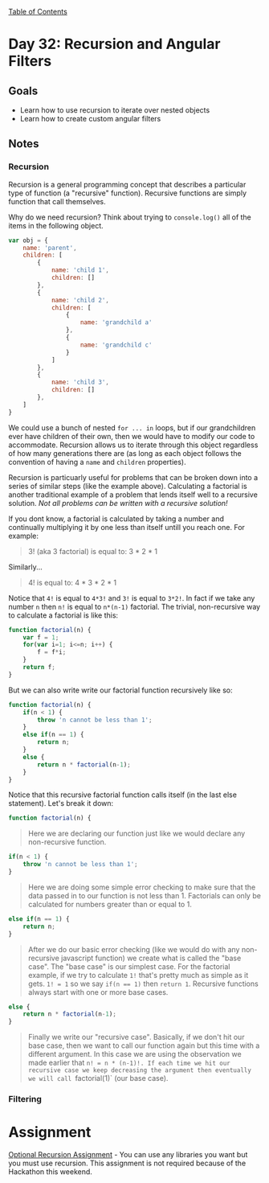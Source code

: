 [Table of Contents](/README.md)

# Day 32: Recursion and Angular Filters

## Goals
* Learn how to use recursion to iterate over nested objects
* Learn how to create custom angular filters

## Notes

### Recursion
Recursion is a general programming concept that describes a particular type of function (a "recursive" function). Recursive functions are simply function that call themselves.

Why do we need recursion? Think about trying to `console.log()` all of the items in the following object.

```js
var obj = {
	name: 'parent',
	children: [
		{
			name: 'child 1',
			children: []
		},
		{
			name: 'child 2',
			children: [
				{
					name: 'grandchild a'
				},
				{
					name: 'grandchild c'
				}
			]
		},
		{
			name: 'child 3',
			children: []
		},
	]
}
```

We could use a bunch of nested `for ... in` loops, but if our grandchildren ever have children of their own, then we would have to modify our code to accommodate. Recursion allows us to iterate through this object regardless of how many generations there are (as long as each object follows the convention of having a `name` and `children` properties).

Recursion is particuarly useful for problems that can be broken down into a series of similar steps (like the example above). Calculating a factorial is another traditional example of a problem that lends itself well to a recursive solution. *Not all problems can be written with a recursive solution!*

If you dont know, a factorial is calculated by taking a number and continually multiplying it by one less than itself untill you reach one. For example:

> 3! (aka 3 factorial) is equal to:
> 3 * 2 * 1

Similarly...

> 4! is equal to:
> 4 * 3 * 2 * 1

Notice that `4!` is equal to `4*3!` and `3!` is equal to `3*2!`. In fact if we take any number `n` then `n!` is equal to `n*(n-1)` factorial. The trivial, non-recursive way to calculate a factorial is like this:

```js
function factorial(n) {
	var f = 1;
	for(var i=1; i<=n; i++) {
		f = f*i;
	}
	return f;
}
```

But we can also write write our factorial function recursively like so:

```js
function factorial(n) {
	if(n < 1) {
		throw 'n cannot be less than 1';
	}
	else if(n == 1) {
		return n;
	}
	else {
		return n * factorial(n-1);
	}
}
```

Notice that this recursive factorial function calls itself (in the last else statement). Let's break it down:

```js
function factorial(n) {
```

> Here we are declaring our function just like we would declare any non-recursive function.

```js
if(n < 1) {
	throw 'n cannot be less than 1';
}
```

> Here we are doing some simple error checking to make sure that the data passed in to our function is not less than 1. Factorials can only be calculated for numbers greater than or equal to 1.

```js
else if(n == 1) {
	return n;
}
```

> After we do our basic error checking (like we would do with any non-recursive javascript function) we create what is called the "base case". The "base case" is our simplest case. For the factorial example, if we try to calculate `1!` that's pretty much as simple as it gets. `1! = 1` so we say `if(n == 1)` then `return 1`. Recursive functions always start with one or more base cases.

```js
else {
	return n * factorial(n-1);
}
```

> Finally we write our "recursive case". Basically, if we don't hit our base case, then we want to call our function again but this time with a different argument. In this case we are using the observation we made earlier that `n! = n * (n-1)!. If each time we hit our recursive case we keep decreasing the argument then eventually we will call `factorial(1)` (our base case).

### Filtering


# Assignment
[Optional Recursion Assignment](https://github.com/hugeinc/NavExercise) - You can use any libraries you want but you must use recursion. This assignment is not required because of the Hackathon this weekend.